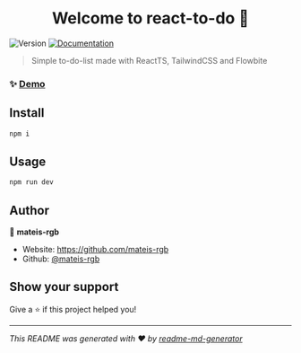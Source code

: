 <h1 align="center">Welcome to react-to-do 👋</h1>
<p>
  <img alt="Version" src="https://img.shields.io/badge/version-1.0.0-blue.svg?cacheSeconds=2592000" />
  <a href="https://github.com/mateis-rgb/react-to-do" target="_blank">
    <img alt="Documentation" src="https://img.shields.io/badge/documentation-yes-brightgreen.svg" />
  </a>
</p>

> Simple to-do-list made with ReactTS, TailwindCSS and Flowbite

### ✨ [Demo](https://mateis-rgb.github.io/todo/)

## Install

```sh
npm i
```

## Usage

```sh
npm run dev
```

## Author

👤 **mateis-rgb**

* Website: https://github.com/mateis-rgb
* Github: [@mateis-rgb](https://github.com/mateis-rgb)

## Show your support

Give a ⭐️ if this project helped you!

***
_This README was generated with ❤️ by [readme-md-generator](https://github.com/kefranabg/readme-md-generator)_